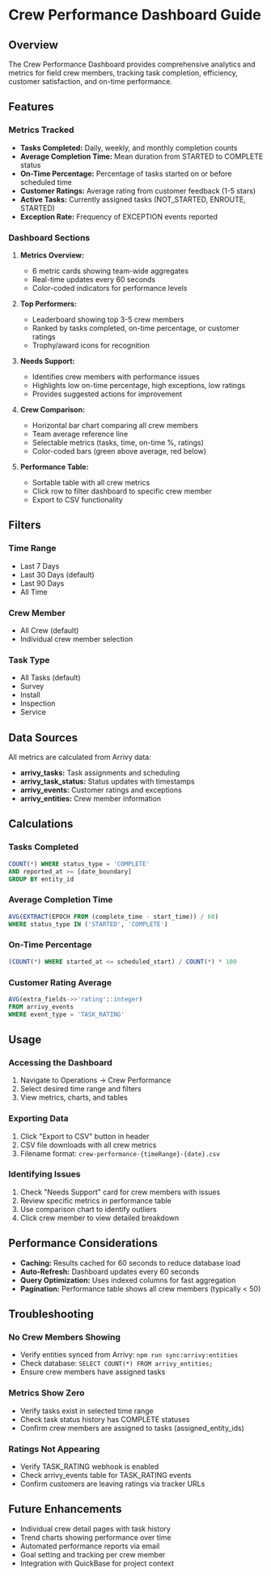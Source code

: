 # Crew Performance Dashboard Guide

## Overview
The Crew Performance Dashboard provides comprehensive analytics and metrics for field crew members, tracking task completion, efficiency, customer satisfaction, and on-time performance.

## Features

### Metrics Tracked
- **Tasks Completed:** Daily, weekly, and monthly completion counts
- **Average Completion Time:** Mean duration from STARTED to COMPLETE status
- **On-Time Percentage:** Percentage of tasks started on or before scheduled time
- **Customer Ratings:** Average rating from customer feedback (1-5 stars)
- **Active Tasks:** Currently assigned tasks (NOT_STARTED, ENROUTE, STARTED)
- **Exception Rate:** Frequency of EXCEPTION events reported

### Dashboard Sections

1. **Metrics Overview:**
   - 6 metric cards showing team-wide aggregates
   - Real-time updates every 60 seconds
   - Color-coded indicators for performance levels

2. **Top Performers:**
   - Leaderboard showing top 3-5 crew members
   - Ranked by tasks completed, on-time percentage, or customer ratings
   - Trophy/award icons for recognition

3. **Needs Support:**
   - Identifies crew members with performance issues
   - Highlights low on-time percentage, high exceptions, low ratings
   - Provides suggested actions for improvement

4. **Crew Comparison:**
   - Horizontal bar chart comparing all crew members
   - Team average reference line
   - Selectable metrics (tasks, time, on-time %, ratings)
   - Color-coded bars (green above average, red below)

5. **Performance Table:**
   - Sortable table with all crew metrics
   - Click row to filter dashboard to specific crew member
   - Export to CSV functionality

## Filters

### Time Range
- Last 7 Days
- Last 30 Days (default)
- Last 90 Days
- All Time

### Crew Member
- All Crew (default)
- Individual crew member selection

### Task Type
- All Tasks (default)
- Survey
- Install
- Inspection
- Service

## Data Sources

All metrics are calculated from Arrivy data:
- **arrivy_tasks:** Task assignments and scheduling
- **arrivy_task_status:** Status updates with timestamps
- **arrivy_events:** Customer ratings and exceptions
- **arrivy_entities:** Crew member information

## Calculations

### Tasks Completed
```sql
COUNT(*) WHERE status_type = 'COMPLETE' 
AND reported_at >= [date_boundary]
GROUP BY entity_id
```

### Average Completion Time
```sql
AVG(EXTRACT(EPOCH FROM (complete_time - start_time)) / 60)
WHERE status_type IN ('STARTED', 'COMPLETE')
```

### On-Time Percentage
```sql
(COUNT(*) WHERE started_at <= scheduled_start) / COUNT(*) * 100
```

### Customer Rating Average
```sql
AVG(extra_fields->>'rating'::integer)
FROM arrivy_events
WHERE event_type = 'TASK_RATING'
```

## Usage

### Accessing the Dashboard
1. Navigate to Operations → Crew Performance
2. Select desired time range and filters
3. View metrics, charts, and tables

### Exporting Data
1. Click "Export to CSV" button in header
2. CSV file downloads with all crew metrics
3. Filename format: `crew-performance-{timeRange}-{date}.csv`

### Identifying Issues
1. Check "Needs Support" card for crew members with issues
2. Review specific metrics in performance table
3. Use comparison chart to identify outliers
4. Click crew member to view detailed breakdown

## Performance Considerations

- **Caching:** Results cached for 60 seconds to reduce database load
- **Auto-Refresh:** Dashboard updates every 60 seconds
- **Query Optimization:** Uses indexed columns for fast aggregation
- **Pagination:** Performance table shows all crew members (typically < 50)

## Troubleshooting

### No Crew Members Showing
- Verify entities synced from Arrivy: `npm run sync:arrivy:entities`
- Check database: `SELECT COUNT(*) FROM arrivy_entities;`
- Ensure crew members have assigned tasks

### Metrics Show Zero
- Verify tasks exist in selected time range
- Check task status history has COMPLETE statuses
- Confirm crew members are assigned to tasks (assigned_entity_ids)

### Ratings Not Appearing
- Verify TASK_RATING webhook is enabled
- Check arrivy_events table for TASK_RATING events
- Confirm customers are leaving ratings via tracker URLs

## Future Enhancements

- Individual crew detail pages with task history
- Trend charts showing performance over time
- Automated performance reports via email
- Goal setting and tracking per crew member
- Integration with QuickBase for project context

